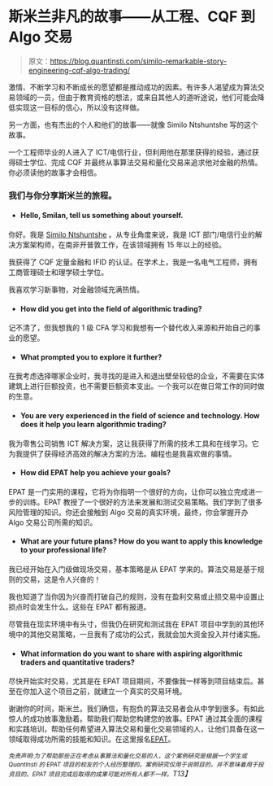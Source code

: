 # 斯米兰非凡的故事——从工程、CQF 到 Algo 交易

> 原文：<https://blog.quantinsti.com/similo-remarkable-story-engineering-cqf-algo-trading/>

激情、不断学习和不断成长的愿望都是推动成功的因素。有许多人渴望成为算法交易领域的一员，但由于教育资格的想法，或来自其他人的道听途说，他们可能会降低实现这一目标的信心，所以没有这样做。

另一方面，也有杰出的个人和他们的故事——就像 Similo Ntshuntshe 写的这个故事。

一个工程师毕业的人进入了 ICT/电信行业，但利用他在那里获得的经验，通过获得硕士学位、完成 CQF 并最终从事算法交易和量化交易来追求他对金融的热情。你必须读他的故事才会相信。

### 我们与你分享斯米兰的旅程。

*   #### Hello, Smilan, tell us something about yourself.

你好。我是 [Similo Ntshuntshe](https://www.google.com/url?q=https://www.linkedin.com/in/similo-ntshuntshe-1069a621&sa=D&ust=1561565736116000) 。从专业角度来说，我是 ICT 部门/电信行业的解决方案架构师，在南非开普敦工作，在该领域拥有 15 年以上的经验。

我获得了 CQF 定量金融和 IFID 的认证。在学术上，我是一名电气工程师，拥有工商管理硕士和理学硕士学位。

我喜欢学习新事物，对金融领域充满热情。

*   #### How did you get into the field of algorithmic trading?

记不清了，但我想我的 1 级 CFA 学习和我想有一个替代收入来源和开始自己的事业的愿望。

*   #### What prompted you to explore it further?

在我考虑选择哪家企业时，我寻找的是进入和退出壁垒较低的企业，不需要在实体建筑上进行巨额投资，也不需要巨额资本支出。一个我可以在做日常工作的同时做的生意。

*   #### You are very experienced in the field of science and technology. How does it help you learn algorithmic trading?

我为零售公司销售 ICT 解决方案，这让我获得了所需的技术工具和在线学习。它为我提供了获得经济高效的解决方案的方法。编程也是我喜欢做的事情。

*   #### How did EPAT help you achieve your goals?

EPAT 是一门实用的课程，它将为你指明一个很好的方向，让你可以独立完成进一步的训练。EPAT 教授了一个很好的方法来发展和测试交易策略。我们学到了很多风险管理的知识。你还会接触到 Algo 交易的真实环境，最终，你会掌握开办 Algo 交易公司所需的知识。

*   #### What are your future plans? How do you want to apply this knowledge to your professional life?

我已经开始在入门级做现场交易，基本策略是从 EPAT 学来的。算法交易是基于规则的交易，这是令人兴奋的！

我也知道了当你因为兴奋而打破自己的规则，没有在盈利交易或止损交易中设置止损点时会发生什么。这些在 EPAT 都有报道。

尽管我在现实环境中有头寸，但我仍在研究和测试我在 EPAT 项目中学到的其他环境中的其他交易策略，一旦我有了成功的公式，我就会加大资金投入并付诸实施。

*   #### What information do you want to share with aspiring algorithmic traders and quantitative traders?

尽快开始实时交易，尤其是在 EPAT 项目期间，不要像我一样等到项目结束后。甚至在你加入这个项目之前，就建立一个真实的交易环境。

谢谢你的时间，斯米兰。我们确信，有抱负的算法交易者会从中学到很多。有如此惊人的成功故事激励着。帮助我们帮助您构建您的故事。EPAT 通过其全面的课程和实践培训，帮助任何希望进入算法交易和量化交易领域的人，让他们具备在这一领域取得成功所需的技能和知识。在这里报名[EPAT](https://www.quantinsti.com/epat)。

*<small>免责声明:为了帮助那些正在考虑从事算法和量化交易的人，这个案例研究是根据一个学生或 QuantInsti 的 EPAT 项目的校友的个人经历整理的。案例研究仅用于说明目的，并不意味着用于投资目的。EPAT 项目完成后取得的成果可能对所有人都不一样。</small>T13】*